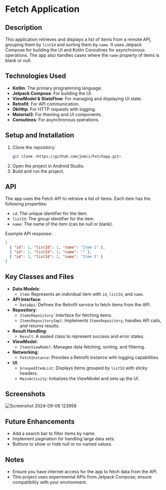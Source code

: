 
# Fetch Application

## Description
This application retrieves and displays a list of items from a remote API, grouping them by `listId` and sorting them by `name`. It uses Jetpack Compose for building the UI and Kotlin Coroutines for asynchronous operations. The app also handles cases where the `name` property of items is blank or null.

## Technologies Used
- **Kotlin**: The primary programming language.
- **Jetpack Compose**: For building the UI.
- **ViewModel & StateFlow**: For managing and displaying UI state.
- **Retrofit**: For API communication.
- **OkHttp**: For HTTP requests with logging.
- **Material3**: For theming and UI components.
- **Coroutines**: For asynchronous operations.

## Setup and Installation
1. Clone the repository:
   ```bash
   git clone <https://github.com/jnmii/Fetchapp.git>
   ```
2. Open the project in Android Studio.
3. Build and run the project.

## API
The app uses the Fetch API to retrieve a list of items. Each item has the following properties:
- `id`: The unique identifier for the item.
- `listId`: The group identifier for the item.
- `name`: The name of the item (can be null or blank).

Example API response:
```json
[
  { "id": 1, "listId": 1, "name": "Item 1" },
  { "id": 2, "listId": 1, "name": "" },
  { "id": 3, "listId": 2, "name": "Item 3" }
]
```

## Key Classes and Files
- **Data Models**:
  - `Item`: Represents an individual item with `id`, `listId`, and `name`.
- **API Interface**:
  - `DataApi`: Defines the Retrofit service to fetch items from the API.
- **Repository**:
  - `ItemsRepository`: Interface for fetching items.
  - `ItemsRepositoryImpl`: Implements `ItemsRepository`, handles API calls, and returns results.
- **Result Handling**:
  - `Result`: A sealed class to represent success and error states.
- **ViewModel**:
  - `ItemsViewModel`: Manages data fetching, sorting, and filtering.
- **Networking**:
  - `FetchInstance`: Provides a Retrofit instance with logging capabilities.
- **UI**:
  - `GroupedItemList`: Displays items grouped by `listId` with sticky headers.
  - `MainActivity`: Initializes the ViewModel and sets up the UI.

## Screenshots
![Screenshot 2024-09-08 123958](https://github.com/user-attachments/assets/ce1f8227-63a3-4ec5-bfa9-3f2c4c76903f)


## Future Enhancements
- Add a search bar to filter items by name.
- Implement pagination for handling large data sets.
- Buttons to show or hide null or no named values.
  



## Notes
- Ensure you have internet access for the app to fetch data from the API.
- This project uses experimental APIs from Jetpack Compose; ensure compatibility with your environment.

```

